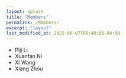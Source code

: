```yaml
---
layout: splash
title: "Members"
permalink: /Members/
excerpt: "layout"
last_modified_at: 2021-06-07T08:48:05-04:00
---
```


- Piji Li
- Xuanfan Ni
- Xi Wang
- Xiang Zhou


